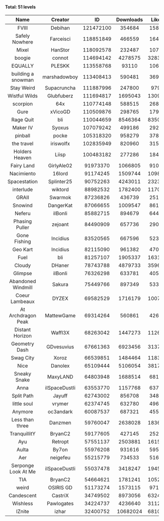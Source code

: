 #### Total: 51 levels

| Name | Creator | ID | Downloads | Likes |
|:---:|:---:|:---:|:---:|:---:|
| FVIII | Debihan | 121472100 | 354684 | 15848
| Safely Nowhere | Farceisci | 118851849 | 466559 | 16405
| Mixel | HanStor | 118092578 | 232487 | 10711
| boogie | connot | 114694142 | 4278575 | 328315
| EQUALLY | PLESKK | 113558768 | 93110 | 10664
| building a snowman | marshadowboy | 113408413 | 590481 | 36998
| Stay Weird  | Supacruncha | 111887996 | 247800 | 9794
| Wistful Wilds | Glubfuberz | 111694817 | 1695043 | 130925
| scorpion | 64x | 110774148 | 588515 | 26887
| Gure | xVicoGD | 110509876 | 298765 | 17995
| Rage Quit | bli | 110044659 | 8546364 | 835087
| Maker IV | Syoxus | 107079242 | 499186 | 29204
| pinball | pocke | 105318320 | 958279 | 37805
| the travel | iriswolfx | 102835949 | 820960 | 31500
| Holders Heaven | Liisp | 100483182 | 277286 | 18465
| Fairy Land | GirlyAle02 | 91973370 | 1066805 | 91021
| Nacimiento | 16lord | 91174245 | 1509744 | 109891
| Spacestation | Splinter25 | 90752263 | 4243011 | 232367
| interlude | wiktord | 88982532 | 1782400 | 117005
| GRAII | Swarmok | 87236826 | 436739 | 25131
| Snowind | DangerKat | 87066655 | 1009547 | 86179
| Neferu | iIBonIi | 85882715 | 894679 | 64492
| Phasing Puller | zejoant | 84490909 | 657736 | 29039
| Gone Fishing | Incidius | 83520565 | 667596 | 52343
| Geo Kart | Incidius | 82115090 | 961382 | 47090
| Fuel | bli | 81257107 | 1905337 | 163128
| Cloudy | DHaner | 78743788 | 4879733 | 359631
| Glimpse | iIBonIi | 76326298 | 633781 | 40566
| Abandoned Windmill | Sakura | 75449766 | 897349 | 53328
| Coeur Lambeaux | DYZEX | 69582529 | 1716179 | 100790
| At Archdragon Peak | MattewGame | 69314264 | 560861 | 42648
| Distant Horizon | Waffl3X | 68263042 | 1447273 | 112647
| Geometry Dash | GDvesuvius | 67661363 | 6923456 | 313702
| Swag City | Xoroz | 66539851 | 1484464 | 118330
| Nice | Danolex | 65109444 | 5106054 | 381722
| Sneaky Snake | MaxyLAND | 64803948 | 1688514 | 68165
| Anna | iISpaceDustIi | 63553770 | 1157768 | 63705
| Split Path | Jayuff | 62743002 | 856708 | 34838
| little soul | vrymer | 62374745 | 632780 | 49635
| Anymore | oc3andark | 60087537 | 687321 | 45585
| Less than three | Danzmen | 59760047 | 2638028 | 183671
| TranquillitY | BryanC2 | 59177605 | 427145 | 25299
| Ayu | Retropt | 57551137 | 2503881 | 161529
| Aulta | By7on | 55976208 | 931616 | 59538
| Aer | neigefeu | 55215779 | 734533 | 51615
| Serponge Look At Me | iISpaceDustIi | 55037478 | 3418247 | 194566
|  TIA | BryanC2 | 54664621 | 1781241 | 105222
| weird | OSIRIS GD | 51173274 | 1573115 | 97120
| Candescent | CastriX | 34749502 | 8973056 | 632467
| Wishless | Pawlogates | 34224737 | 4236640 | 311227
| IZnite | izhar | 32400752 | 10682024 | 681018
